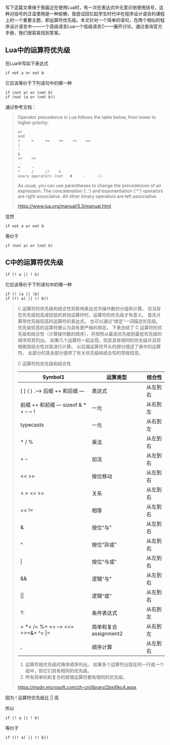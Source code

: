 <p data-source-line="3">写下这篇文章缘于我最近在使用Lua时，有一次在表达式中无意识地使用括号，这种对括号的泛滥使用是一种偷懒，我尝试回忆起学生时代中在程序设计语言的课程上的一个重要主题，即运算符优先级。本文针对一个简单的语句，在两个相似的程序设计语言中——一个高级语言Lua一个低级语言C——展开讨论，通过查询官方手册，我们很容易找到答案。</p>

<h2 id="lua中的运算符优先级" data-source-line="3">Lua中的运算符优先级</h2>
<p data-source-line="5">在Lua中写如下表达式</p>

<pre data-source-line="7"><code class="hljs"><span class="hljs-keyword">if</span> <span class="hljs-keyword">not</span> <span class="hljs-keyword">a</span> <span class="hljs-keyword">or</span> <span class="hljs-keyword">not</span> b</code></pre>
<p data-source-line="10">它应该等价于下列语句中的哪一种</p>

<pre data-source-line="11"><code class="hljs"><span class="hljs-keyword">if</span> (<span class="hljs-keyword">not</span> <span class="hljs-keyword">a</span>) <span class="hljs-keyword">or</span> (<span class="hljs-keyword">not</span> b)
<span class="hljs-keyword">if</span> (<span class="hljs-keyword">not</span> (<span class="hljs-keyword">a</span> <span class="hljs-keyword">or</span> (<span class="hljs-keyword">not</span> b))</code></pre>
<p data-source-line="16">通过参考文档：</p>

<blockquote data-source-line="18">Operator precedence in Lua follows the table below, from lower to higher priority:
<pre data-source-line="20"><code class="hljs">or
and
<span class="hljs-params"><     ></span>     <span class="hljs-params"><=    ></span>=    ~=    ==
|
~
&
<span class="hljs-params"><<    ></span>>
..
+     -
*     /     <span class="hljs-comment">//    %</span>
unary operators (not   <span class="hljs-meta">#     -     ~)</span></code></pre>
As usual, you can use parentheses to change the precedences of an expression. The concatenation ('..') and exponentiation ('^') operators are right associative. All other binary operators are left associative.

<a href="https://www.lua.org/manual/5.3/manual.html">https://www.lua.org/manual/5.3/manual.html</a></blockquote>
<p data-source-line="37">显然</p>

<pre data-source-line="39"><code class="hljs"><span class="hljs-keyword">if</span> <span class="hljs-keyword">not</span> <span class="hljs-keyword">a</span> <span class="hljs-keyword">or</span> <span class="hljs-keyword">not</span> b</code></pre>
<p data-source-line="43">等价于</p>

<pre data-source-line="45"><code class="hljs"><span class="hljs-keyword">if</span> <span class="hljs-comment">(not a)</span> <span class="hljs-keyword">or</span> <span class="hljs-comment">(not b)</span></code></pre>
<h2 id="c中的运算符优先级" data-source-line="49">C中的运算符优先级</h2>
<pre data-source-line="51"><code class="hljs"><span class="hljs-keyword">if</span> <span class="hljs-comment">(! a || ! b)</span></code></pre>
<p data-source-line="55">它应该等价于下列语句中的哪一种</p>

<pre data-source-line="57"><code class="hljs"><span class="hljs-keyword">if</span> <span class="hljs-comment">(! (a || !b)</span>
<span class="hljs-keyword">if</span> <span class="hljs-comment">((! a)</span> || <span class="hljs-comment">(! b)</span>)</code></pre>
<blockquote data-source-line="63">C 运算符的优先级和结合性将影响表达式中操作数的分组和计算。 仅当存在优先级较高或较低的其他运算符时，运算符的优先级才有意义。 首先计算带优先级较高的运算符的表达式。 也可以通过“绑定”一词描述优先级。优先级较高的运算符被认为具有更严格的绑定。 下表总结了 C 运算符的优先级和结合性（计算操作数的顺序），并按照从最高优先级到最低优先级的顺序将其列出。 如果几个运算符一起出现，则其具有相同的优先级并且将根据其结合性对其进行计算。 以后缀运算符开头的部分描述了表中的运算符。 此部分的其余部分提供了有关优先级和结合性的常规信息。</blockquote>
<blockquote data-source-line="66">C 运算符的优先级和结合性
<table>
<thead>
<tr>
<th>Symbol1</th>
<th>运算类型</th>
<th>结合性</th>
</tr>
</thead>
<tbody>
<tr>
<td>[ ] ( ) .–> 后缀 ++ 和后缀 ––</td>
<td>表达式</td>
<td>从左到右</td>
</tr>
<tr>
<td>前缀 ++ 和前缀 –– sizeof & * + – ~ !</td>
<td>一元</td>
<td>从右到左</td>
</tr>
<tr>
<td>typecasts</td>
<td>一元</td>
<td>从右到左</td>
</tr>
<tr>
<td>* / %</td>
<td>乘法</td>
<td>从左到右</td>
</tr>
<tr>
<td>+ –</td>
<td>加法</td>
<td>从左到右</td>
</tr>
<tr>
<td><< >></td>
<td>按位移动</td>
<td>从左到右</td>
</tr>
<tr>
<td>< > <= >=</td>
<td>关系</td>
<td>从左到右</td>
</tr>
<tr>
<td>== !=</td>
<td>相等</td>
<td>从左到右</td>
</tr>
<tr>
<td>&</td>
<td>按位“与”</td>
<td>从左到右</td>
</tr>
<tr>
<td>^</td>
<td>按位“异或”</td>
<td>从左到右</td>
</tr>
<tr>
<td>|</td>
<td>按位“与或”</td>
<td>从左到右</td>
</tr>
<tr>
<td>&&</td>
<td>逻辑“与”</td>
<td>从左到右</td>
</tr>
<tr>
<td>||</td>
<td>逻辑“或”</td>
<td>从左到右</td>
</tr>
<tr>
<td>?:</td>
<td>条件表达式</td>
<td>从右到左</td>
</tr>
<tr>
<td>= *= /= %= += –= <<= >>=&= ^= |=</td>
<td>简单和复合 assignment2</td>
<td>从右到左</td>
</tr>
<tr>
<td>,</td>
<td>顺序计算</td>
<td>从左到右</td>
</tr>
</tbody>
</table>
<ol>
 	<li>运算符按优先级的降序顺序列出。 如果多个运算符出现在同一行或一个组中，则它们具有相同的优先级。</li>
 	<li>所有简单的和复合的赋值运算符都有相同的优先级。</li>
</ol>
<a href="https://msdn.microsoft.com/zh-cn/library/2bxt6kc4.aspx">https://msdn.microsoft.com/zh-cn/library/2bxt6kc4.aspx</a></blockquote>
<p data-source-line="92">因为 ! 运算符优先级比 || 高</p>
<p data-source-line="94">所以</p>

<pre data-source-line="96"><code class="hljs"><span class="hljs-keyword">if</span> <span class="hljs-comment">(! a || ! b)</span></code></pre>
<p data-source-line="100">等价于</p>

<pre data-source-line="102"><code class="hljs"><span class="hljs-keyword">if</span> <span class="hljs-comment">((! a)</span> || <span class="hljs-comment">(! b)</span>)</code></pre>